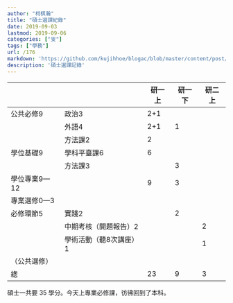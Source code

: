 ```yaml
---
author: "柯棋瀚"
title: "碩士選課紀錄"
date: 2019-09-03
lastmod: 2019-09-06
categories: ["㕜"]
tags: ["學務"]
url: /176
markdown: 'https://github.com/kujihhoe/blogac/blob/master/content/post/176碩士選課.md'
description: '碩士選課記錄'
---
```


|              |                        | 研一上 | 研一下 | 研二上 |
| ------------ | ---------------------- | ------ | ------ | ------ |
| 公共必修9    | 政治3                  | 2+1    |        |        |
|              | 外語4                  | 2+1    | 1      |        |
|              | 方法課2                | 2      |        |        |
| 學位基礎9    | 學科平臺課6            | 6      |        |        |
|              | 方法課3                |        | 3      |        |
| 學位專業9—12 |                        | 9      | 3      |        |
| 專業選修0—3  |                        |        |        |        |
| 必修環節5    | 實踐2                  |        | 2      |        |
|              | 中期考核（開題報告）2  |        |        | 2      |
|              | 學術活動（聽8次講座）1 |        |        | 1      |
| （公共選修） |                        |        |        |        |
| 緫           |                        | 23     | 9      | 3      |

碩士一共要 35 學分。今天上專業必修課，彷彿回到了本科。
